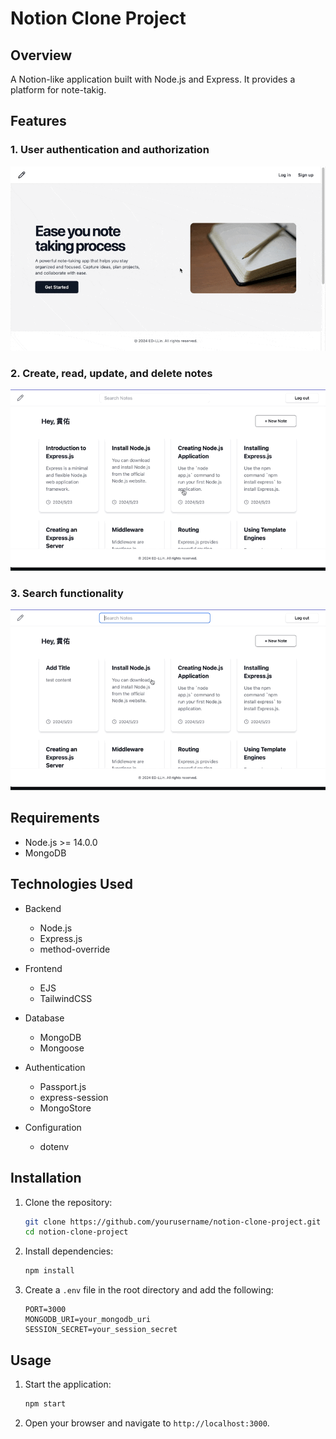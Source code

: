# Notion Clone Project

## Overview
A Notion-like application built with Node.js and Express. It provides a platform for note-takig.

## Features
### 1. User authentication and authorization
![Google Login](public/img/README-Google_Auth.gif)
### 2. Create, read, update, and delete notes
![Note CRUD](public/img/README-Note_CRUD.gif)
### 3. Search functionality
![Search Note](public/img/README-Note_Search.gif)

## Requirements
- Node.js >= 14.0.0
- MongoDB

## Technologies Used
- Backend
    - Node.js
    - Express.js
    - method-override

- Frontend
    - EJS
    - TailwindCSS

- Database
    - MongoDB
    - Mongoose

- Authentication
    - Passport.js
    - express-session
    - MongoStore

- Configuration
    - dotenv

## Installation
1. Clone the repository:
   ```sh
   git clone https://github.com/yourusername/notion-clone-project.git
   cd notion-clone-project
   ```

2. Install dependencies:
   ```sh
   npm install
   ```

3. Create a `.env` file in the root directory and add the following:
   ```env
   PORT=3000
   MONGODB_URI=your_mongodb_uri
   SESSION_SECRET=your_session_secret
   ```

## Usage
1. Start the application:
   ```sh
   npm start
   ```

2. Open your browser and navigate to `http://localhost:3000`.
